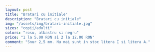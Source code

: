 ```yaml
---
layout: post
title: "Bratari cu initiale"
description: "Bratari cu initiale"
img: "/assets/img/bratari-initiale.jpg"
sizes: "copii/adulti"
colors: "rosu, albastru si negru"
price: "1 la 5.00 RON si 2 la 12.00 RON"
comment: "Snur 2,5 mm. Nu mai sunt in stoc litera I si litera A."
---
```

